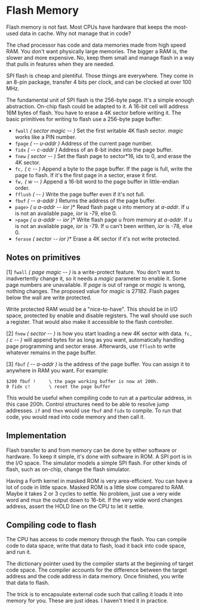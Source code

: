 # Flash Memory

Flash memory is not fast.
Most CPUs have hardware that keeps the most-used data in cache.
Why not manage that in code?

The chad processor has code and data memories made from high speed RAM.
You don't want physically large memories.
The bigger a RAM is, the slower and more expensive.
No, keep them small and manage flash in a way that pulls in features
when they are needed.

SPI flash is cheap and plentiful. Those things are everywhere.
They come in an 8-pin package, transfer 4 bits per clock, and can be clocked
at over 100 MHz.

The fundamental unit of SPI flash is the 256-byte page.
It's a simple enough abstraction. On-chip flash could be adapted to it.
A 16-bit cell will address 16M bytes of flash.
You have to erase a 4K sector before writing it.
The basic primitives for writing to flash use a 256-byte page buffer:

- `fwall` *( sector magic -- )* Set the first writable 4K flash sector.
*magic* works like a PIN number.
- `fpage` *( -- u-addr )* Address of the current page number.
- `fidx` *( -- c-addr )* Address of an 8-bit index into the page buffer.
- `fnew` *( sector -- )* Set the flash page to sector*16, idx to 0,
and erase the 4K sector.
- `fc,` *( c -- )* Append a byte to the page buffer. If the page is full,
write the page to flash. If it's the first page in a sector, erase it first.
- `fw,` *( w -- )* Append a 16-bit word to the page buffer in little-endian order.
- `fflush` *( -- )* Write the page buffer even if it's not full.
- `fbuf` *( -- a-addr )* Returns the address of the page buffer.
- `page>` *( u a-addr -- ior )** 
Read flash page u into memory at *a-addr*.
If u is not an available page, *ior* is -79, else 0. 
- `>page` *( u a-addr -- ior )** 
Write flash page u from memory at *a-addr*.
If u is not an available page, *ior* is -79.
If u can't been written, *ior* is -78, else 0.
- `ferase` *( sector -- ior )** 
Erase a 4K sector if it's not write protected.

## Notes on primitives

\[1] `fwall` *( page magic -- )* is a write-protect feature. You don't want to
inadvertently change it, so it needs a *magic* parameter to enable it.
Some page numbers are unavailable. 
If *page* is out of range or *magic* is wrong, nothing changes.
The proposed value for *magic* is 27182.
Flash pages below the wall are write protected.

Write protected RAM would be a "nice-to-have". 
This should be in I/O space, protected by enable and disable registers.
The wall should use such a register.
That would also make it accessible to the flash controller.

\[2] `fnew` *( sector -- )* is how you start loading a new 4K sector with data.
`fc,` *( c -- )* will append bytes for as long as you want, automatically
handling page programming and sector erase. Afterwards, use `fflush` to
write whatever remains in the page buffer.

\[3] `fbuf` *( -- a-addr )* is the address of the page buffer. You can assign it to anywhere in RAM you want. For example:

```
$200 fbuf !		\ the page working buffer is now at 200h.
0 fidx c!		\ reset the page buffer
```

This would be useful when compiling code to run at a particular address,
in this case 200h.
Control structures need to be able to resolve jump addresses.
`if` and `then` would use `fbuf` and `fidx` to compile.
To run that code, you would read into code memory and then call it.

## Implementation

Flash transfer to and from memory can be done by either software or hardware.
To keep it simple, it's done with software in ROM. A SPI port is in the I/O space.
The simulator models a simple SPI flash.
For other kinds of flash, such as on-chip, change the flash simulator.

Having a Forth kernel in masked ROM is very area-efficient.
You can have a lot of code in little space.
Masked ROM is a little slow compared to RAM.
Maybe it takes 2 or 3 cycles to settle.
No problem, just use a very wide word and mux the output down to 16-bit.
If the very wide word changes address, assert the HOLD line on the CPU
to let it settle.

## Compiling code to flash

The CPU has access to code memory through the flash.
You can compile code to data space, write that data to flash,
load it back into code space, and run it.

The dictionary pointer used by the compiler starts at the beginning of target
code space. The compiler accounts for the difference between the target
address and the code address in data memory.
Once finished, you write that data to flash.

The trick is to encapsulate external code such that calling it loads it
into memory for you. These are just ideas. I haven't tried it in practice.

